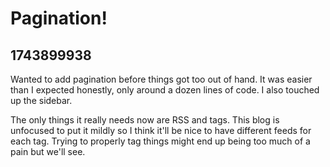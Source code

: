 # Pagination!

## 1743899938

Wanted to add pagination before things got too out of hand. It was easier than I expected honestly, only around a dozen lines of code. I also touched up the sidebar.

The only things it really needs now are RSS and tags. This blog is unfocused to put it mildly so I think it'll be nice to have different feeds for each tag. Trying to properly tag things might end up being too much of a pain but we'll see.